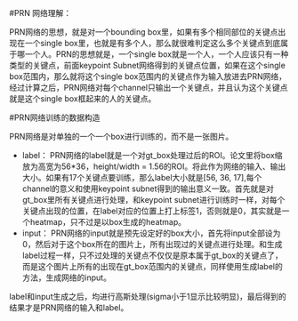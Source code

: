 #PRN 网络理解：

PRN网络的思想，就是对一个bounding box里，如果有多个相同部位的关键点出现在一个single box里，也就是有多个人，那么就很难判定这么多个关键点到底属于哪一个人。PRN的思想就是，一个single box就是一个人，一个人应该只有一种类型的关键点，前面keypoint Subnet网络得到的关键点位置，如果在这个single box范围内，那么就将这个single box范围内的关键点作为输入放进去PRN网络，经过计算之后，PRN网络对每个channel只输出一个关键点，并且认为这个关键点就是这个single box框起来的人的关键点。

#PRN网络训练的数据构造

PRN网络是对单独的一个一个box进行训练的，而不是一张图片。


- label： PRN网络的label就是一个对gt_box处理过后的ROI。论文里将box缩放为高宽为56*36，height/width = 1.56的ROI。将此作为网络的输入、输出大小。如果有17个关键点要训练，那么label大小就是[56, 36, 17],每个channel的意义和使用keypoint subnet得到的输出意义一致。首先就是对gt_box里所有关键点进行处理，和keypoint subnet进行训练时一样，对每个关键点出现的位置，在label对应的位置上打上标签1，否则就是0，其实就是一个heatmap，只不过是以box生成的heatmap。
- input： PRN网络的input就是预先设定好的box大小，首先将input全部设为0，然后对于这个box所在的图片上，所有出现过的关键点进行处理。和生成label过程一样，只不过处理的关键点不仅仅是原本属于gt_box的关键点了，而是这个图片上所有的出现在gt_box范围内的关键点，同样使用生成label的方法，生成网络的input。


label和input生成之后，均进行高斯处理(sigma小于1显示比较明显)，最后得到的结果才是PRN网络的输入和label。